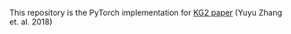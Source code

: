 This repository is the PyTorch implementation for [KG2 paper](https://arxiv.org/abs/1805.12393) (Yuyu Zhang et. al. 2018)